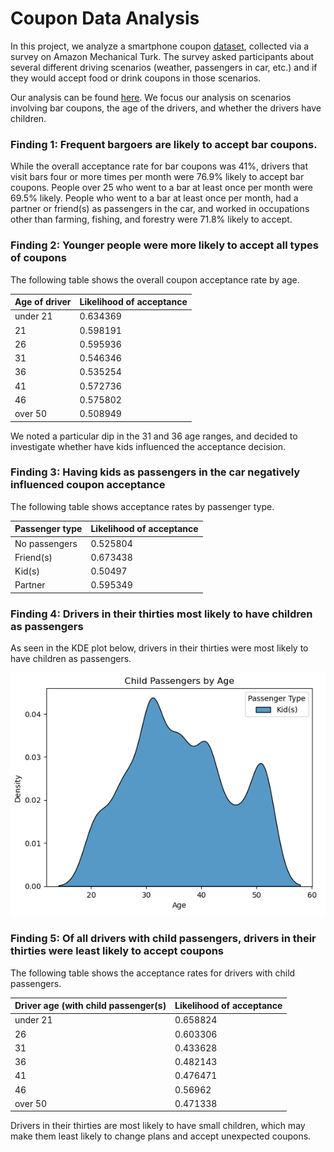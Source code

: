 # Coupon Data Analysis

In this project, we analyze a smartphone coupon [dataset](https://archive.ics.uci.edu/dataset/603/in+vehicle+coupon+recommendation), collected via a survey on Amazon Mechanical Turk. The survey asked participants about several different driving scenarios (weather, passengers in car, etc.) and if they would accept food or drink coupons in those scenarios.

Our analysis can be found [here](https://github.com/hotpacket/coupon_data_analysis/prompt.ipynb). We focus our analysis on scenarios involving bar coupons, the age of the drivers, and whether the drivers have children.

### Finding 1: Frequent bargoers are likely to accept bar coupons. 

While the overall acceptance rate for bar coupons was 41%, drivers that visit bars four or more times per month were 76.9% likely to accept bar coupons. People over 25 who went to a bar at least once per month were 69.5% likely. People who went to a bar at least once per month, had a partner or friend(s) as passengers in the car, and worked in occupations other than farming, fishing, and forestry were 71.8% likely to accept.

### Finding 2: Younger people were more likely to accept all types of coupons 

The following table shows the overall coupon acceptance rate by age.

|Age of driver|Likelihood of acceptance|
|---|---|
|under 21|0.634369|
|21|0.598191|
|26|0.595936|
|31|0.546346|
|36|0.535254|
|41|0.572736|
|46|0.575802|
|over 50|0.508949|

We noted a particular dip in the 31 and 36 age ranges, and decided to investigate whether have kids influenced the acceptance decision.

### Finding 3: Having kids as passengers in the car negatively influenced coupon acceptance

The following table shows acceptance rates by passenger type.

|Passenger type|Likelihood of acceptance|
|---|---|
|No passengers|0.525804|
|Friend(s)|0.673438|
|Kid(s)|0.50497|
|Partner|0.595349|

### Finding 4: Drivers in their thirties most likely to have children as passengers

As seen in the KDE plot below, drivers in their thirties were most likely to have children as passengers.

![Child passenger KDE plot](/images/childpassengers.png)

### Finding 5: Of all drivers with child passengers, drivers in their thirties were least likely to accept coupons

The following table shows the acceptance rates for drivers with child passengers.

|Driver age (with child passenger(s)|Likelihood of acceptance|
|---|---|
|under 21|0.658824|
|26|0.603306|
|31|0.433628|
|36|0.482143|
|41|0.476471|
|46|0.56962|
|over 50|0.471338|

Drivers in their thirties are most likely to have small children, which may make them least likely to change plans and accept unexpected coupons.

